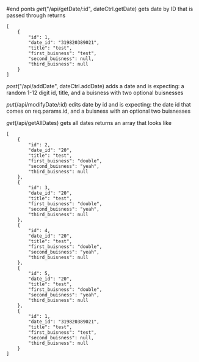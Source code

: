 #end ponts
_get_("/api/getDate/:id", dateCtrl.getDate)
gets date by ID that is passed through returns 
```
[
    {
        "id": 1,
        "date_id": "319820389021",
        "title": "test",
        "first_buisness": "test",
        "second_buisness": null,
        "third_buisness": null
    }
]
```
_post_("/api/addDate", dateCtrl.addDate)
adds a date and is expecting:
 a random 1-12 digit id, title, and a buisness with two optional buisnesses


_put_(/api/modifyDate/:id) 
edits date by id and is expecting: the date id that comes on req.params.id, and a buisness with an optional two buisnesses


_get_(/api/getAllDates)
gets all dates returns an array that looks like 
```
[
    {
        "id": 2,
        "date_id": "20",
        "title": "test",
        "first_buisness": "double",
        "second_buisness": "yeah",
        "third_buisness": null
    },
    {
        "id": 3,
        "date_id": "20",
        "title": "test",
        "first_buisness": "double",
        "second_buisness": "yeah",
        "third_buisness": null
    },
    {
        "id": 4,
        "date_id": "20",
        "title": "test",
        "first_buisness": "double",
        "second_buisness": "yeah",
        "third_buisness": null
    },
    {
        "id": 5,
        "date_id": "20",
        "title": "test",
        "first_buisness": "double",
        "second_buisness": "yeah",
        "third_buisness": null
    },
    {
        "id": 1,
        "date_id": "319820389021",
        "title": "test",
        "first_buisness": "test",
        "second_buisness": null,
        "third_buisness": null
    }
]
```
